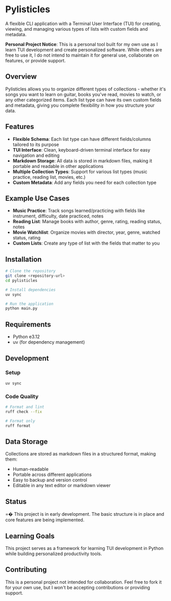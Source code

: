 # Pylisticles

A flexible CLI application with a Terminal User Interface (TUI) for creating, viewing, and managing various types of lists with custom fields and metadata.

**Personal Project Notice**: This is a personal tool built for my own use as I learn TUI development and create personalized software. While others are free to use it, I do not intend to maintain it for general use, collaborate on features, or provide support.

## Overview

Pylisticles allows you to organize different types of collections - whether it's songs you want to learn on guitar, books you've read, movies to watch, or any other categorized items. Each list type can have its own custom fields and metadata, giving you complete flexibility in how you structure your data.

## Features

- **Flexible Schema**: Each list type can have different fields/columns tailored to its purpose
- **TUI Interface**: Clean, keyboard-driven terminal interface for easy navigation and editing
- **Markdown Storage**: All data is stored in markdown files, making it portable and readable in other applications
- **Multiple Collection Types**: Support for various list types (music practice, reading list, movies, etc.)
- **Custom Metadata**: Add any fields you need for each collection type

## Example Use Cases

- **Music Practice**: Track songs learned/practicing with fields like instrument, difficulty, date practiced, notes
- **Reading List**: Manage books with author, genre, rating, reading status, notes
- **Movie Watchlist**: Organize movies with director, year, genre, watched status, rating
- **Custom Lists**: Create any type of list with the fields that matter to you

## Installation

```bash
# Clone the repository
git clone <repository-url>
cd pylisticles

# Install dependencies
uv sync

# Run the application
python main.py
```

## Requirements

- Python e3.12
- uv (for dependency management)

## Development

### Setup
```bash
uv sync
```

### Code Quality
```bash
# Format and lint
ruff check --fix

# Format only
ruff format
```

## Data Storage

Collections are stored as markdown files in a structured format, making them:
- Human-readable
- Portable across different applications
- Easy to backup and version control
- Editable in any text editor or markdown viewer

## Status

=� This project is in early development. The basic structure is in place and core features are being implemented.

## Learning Goals

This project serves as a framework for learning TUI development in Python while building personalized productivity tools.

## Contributing

This is a personal project not intended for collaboration. Feel free to fork it for your own use, but I won't be accepting contributions or providing support.
